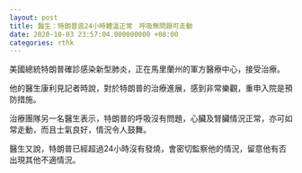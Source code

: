 ```yaml
---
layout: post
title: 醫生：特朗普逾24小時體溫正常　呼吸無問題可走動
date: 2020-10-03 23:57:04.000000000 +08:00
categories: rthk
---
```


美國總統特朗普確診感染新型肺炎，正在馬里蘭州的軍方醫療中心，接受治療。

他的醫生康利見記者時說，對於特朗普的治療進展，感到非常樂觀，重申入院是預防措施。

治療團隊另一名醫生表示，特朗普的呼吸沒有問題，心臟及腎臟情況正常，亦可如常走動，而且士氣良好，情況令人鼓舞。

醫生又說，特朗普已經超過24小時沒有發燒，會密切監察他的情況，留意他有否出現其他不適情況。
